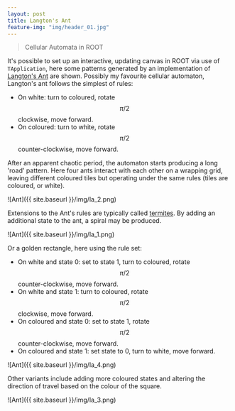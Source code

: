 ```yaml
---
layout: post
title: Langton's Ant
feature-img: "img/header_01.jpg"
---
```


> Cellular Automata in ROOT

It's possible to set up an interactive, updating canvas in ROOT via use of `TApplication`, here some patterns generated by an implementation of [Langton's Ant](https://en.wikipedia.org/wiki/Langton%27s_ant) are shown. Possibly my favourite cellular automaton, Langton's ant follows the simplest of rules:

 * On white: turn to coloured, rotate $$\pi/2$$ clockwise, move forward.
 * On coloured: turn to white, rotate $$\pi/2$$ counter-clockwise, move forward.

After an apparent chaotic period, the automaton starts producing a long 'road' pattern. Here four ants interact with each other on a wrapping grid, leaving different coloured tiles but operating under the same rules (tiles are coloured, or white).

![Ant]({{ site.baseurl }}/img/la_2.png)

Extensions to the Ant's rules are typically called [termites](http://mathworld.wolfram.com/Turmite.html). By adding an additional state to the ant, a spiral may be produced.

![Ant]({{ site.baseurl }}/img/la_1.png)

Or a golden rectangle, here using the rule set:

 * On white and state 0: set to state 1, turn to coloured, rotate $$\pi/2$$ counter-clockwise, move forward.
 * On white and state 1: turn to coloured, rotate $$\pi/2$$ clockwise, move forward.
 * On coloured and state 0: set to state 1, rotate $$\pi/2$$ counter-clockwise, move forward.
 * On coloured and state 1: set state to 0, turn to white, move forward.

![Ant]({{ site.baseurl }}/img/la_4.png)

Other variants include adding more coloured states and altering the direction of travel based on the colour of the square.

![Ant]({{ site.baseurl }}/img/la_3.png)

